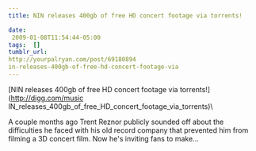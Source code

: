 ```yaml
---
title: NIN releases 400gb of free HD concert footage via torrents!

date:
 2009-01-08T11:54:44-05:00 
tags:  [] 
tumblr_url:
http://yourpalryan.com/post/69180894
in-releases-400gb-of-free-hd-concert-footage-via
---
```

[NIN releases 400gb of free HD concert footage via
torrents!](http://digg.com/music
IN_releases_400gb_of_free_HD_concert_footage_via_torrents)\

A couple months ago Trent Reznor publicly sounded off about the
difficulties he faced with his old record company that prevented him
from filming a 3D concert film. Now he's inviting fans to make...
